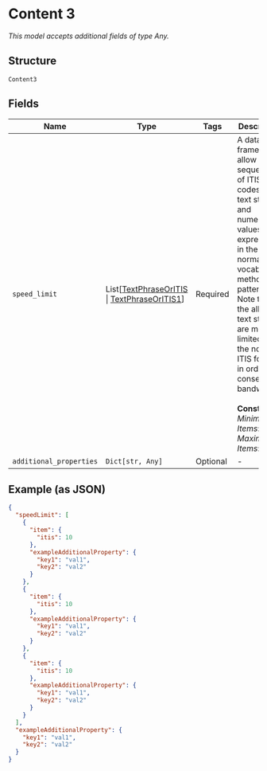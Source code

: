 
# Content 3

*This model accepts additional fields of type Any.*

## Structure

`Content3`

## Fields

| Name | Type | Tags | Description |
|  --- | --- | --- | --- |
| `speed_limit` | List[[TextPhraseOrITIS](../../doc/models/text-phrase-or-itis.md) \| [TextPhraseOrITIS1](../../doc/models/text-phrase-or-itis-1.md)] | Required | A data frame to allow sequences of ITIS codes, short text strings, and numerical values to be expressed in the normal ITIS vocabulary method and pattern. Note that the allowed text strings are more limited than the normal ITIS format in order to conserve bandwidth.<br><br>**Constraints**: *Minimum Items*: `1`, *Maximum Items*: `16` |
| `additional_properties` | `Dict[str, Any]` | Optional | - |

## Example (as JSON)

```json
{
  "speedLimit": [
    {
      "item": {
        "itis": 10
      },
      "exampleAdditionalProperty": {
        "key1": "val1",
        "key2": "val2"
      }
    },
    {
      "item": {
        "itis": 10
      },
      "exampleAdditionalProperty": {
        "key1": "val1",
        "key2": "val2"
      }
    },
    {
      "item": {
        "itis": 10
      },
      "exampleAdditionalProperty": {
        "key1": "val1",
        "key2": "val2"
      }
    }
  ],
  "exampleAdditionalProperty": {
    "key1": "val1",
    "key2": "val2"
  }
}
```

